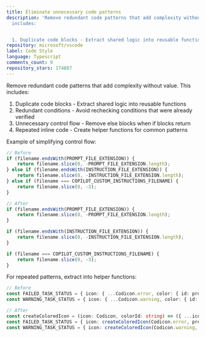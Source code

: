 ```yaml
---
title: Eliminate unnecessary code patterns
description: 'Remove redundant code patterns that add complexity without value. This
  includes:


  1. Duplicate code blocks - Extract shared logic into reusable functions'
repository: microsoft/vscode
label: Code Style
language: Typescript
comments_count: 9
repository_stars: 174887
---
```


Remove redundant code patterns that add complexity without value. This includes:

1. Duplicate code blocks - Extract shared logic into reusable functions
2. Redundant conditions - Avoid rechecking conditions that were already verified
3. Unnecessary control flow - Remove else blocks when if blocks return
4. Repeated inline code - Create helper functions for common patterns

Example of simplifying control flow:

```typescript
// Before
if (filename.endsWith(PROMPT_FILE_EXTENSION)) {
    return filename.slice(0, -PROMPT_FILE_EXTENSION.length);
} else if (filename.endsWith(INSTRUCTION_FILE_EXTENSION)) {
    return filename.slice(0, -INSTRUCTION_FILE_EXTENSION.length);
} else if (filename === COPILOT_CUSTOM_INSTRUCTIONS_FILENAME) {
    return filename.slice(0, -3);
}

// After
if (filename.endsWith(PROMPT_FILE_EXTENSION)) {
    return filename.slice(0, -PROMPT_FILE_EXTENSION.length);
}

if (filename.endsWith(INSTRUCTION_FILE_EXTENSION)) {
    return filename.slice(0, -INSTRUCTION_FILE_EXTENSION.length);
}

if (filename === COPILOT_CUSTOM_INSTRUCTIONS_FILENAME) {
    return filename.slice(0, -3);
}
```

For repeated patterns, extract into helper functions:

```typescript
// Before
const FAILED_TASK_STATUS = { icon: { ...Codicon.error, color: { id: problemsErrorIconForeground } }};
const WARNING_TASK_STATUS = { icon: { ...Codicon.warning, color: { id: problemsWarningIconForeground } }};

// After
const createColoredIcon = (icon: Codicon, colorId: string) => ({ ...icon, color: { id: colorId }});
const FAILED_TASK_STATUS = { icon: createColoredIcon(Codicon.error, problemsErrorIconForeground) };
const WARNING_TASK_STATUS = { icon: createColoredIcon(Codicon.warning, problemsWarningIconForeground) };
```
